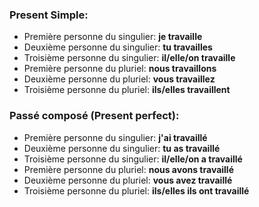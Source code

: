 ### Present Simple:
- Première personne du singulier: **je travaille**
- Deuxième personne du singulier: **tu travailles**
- Troisième personne du singulier: **il/elle/on travaille**
- Première personne du pluriel: **nous travaillons**
- Deuxième personne du pluriel: **vous travaillez**
- Troisième personne du pluriel: **ils/elles travaillent**

### Passé composé (Present perfect):
- Première personne du singulier: **j'ai travaillé**
- Deuxième personne du singulier: **tu as travaillé**
- Troisième personne du singulier: **il/elle/on a travaillé**
- Première personne du pluriel: **nous avons travaillé**
- Deuxième personne du pluriel: **vous avez travaillé**
- Troisième personne du pluriel: **ils/elles ils ont travaillé**
